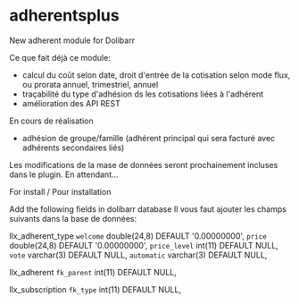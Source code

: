 # adherentsplus
New adherent module for Dolibarr

Ce que fait déjà ce module:
- calcul du coût selon date, droit d'entrée de la cotisation selon mode flux, ou prorata annuel, trimestriel, annuel
- traçabilité du type d'adhésion ds les cotisations liées à l'adhérent
- amélioration des API REST

En cours de réalisation
- adhésion de groupe/famille (adhérent principal qui sera facturé avec adhérents secondaires liés)


Les modifications de la mase de données seront prochainement incluses dans le plugin. En attendant...

For install / Pour installation

Add the following fields in dolibarr database
Il vous faut ajouter les champs suivants dans la base de données:

llx_adherent_type
  `welcome` double(24,8) DEFAULT '0.00000000',
  `price` double(24,8) DEFAULT '0.00000000',
  `price_level` int(11) DEFAULT NULL,
  `vote` varchar(3) DEFAULT NULL,
  `automatic` varchar(3) DEFAULT NULL,
  
llx_adherent
  `fk_parent` int(11) DEFAULT NULL,

llx_subscription
  `fk_type` int(11) DEFAULT NULL,
